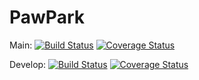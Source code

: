 # PawPark

Main: 
[![Build Status](https://app.travis-ci.com/gcivil-nyu-org/team4-wed-spring25.svg?token=TyrWCdBHeniGYnN7uWs7&branch=main)](https://app.travis-ci.com/gcivil-nyu-org/team4-wed-spring25) 
[![Coverage Status](https://coveralls.io/repos/github/gcivil-nyu-org/team4-wed-spring25/badge.svg?branch=main)](https://coveralls.io/github/gcivil-nyu-org/team4-wed-spring25?branch=main)

Develop: 
[![Build Status](https://app.travis-ci.com/gcivil-nyu-org/team4-wed-spring25.svg?token=TyrWCdBHeniGYnN7uWs7&branch=develop)](https://app.travis-ci.com/gcivil-nyu-org/team4-wed-spring25)
[![Coverage Status](https://coveralls.io/repos/github/gcivil-nyu-org/team4-wed-spring25/badge.svg?branch=develop&t=987654)](https://coveralls.io/github/gcivil-nyu-org/team4-wed-spring25?branch=develop)
